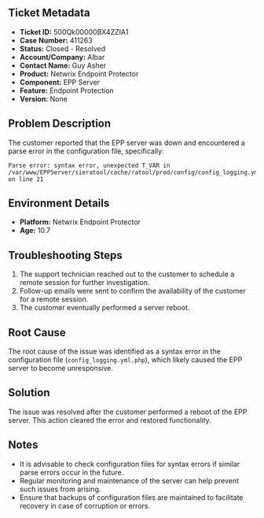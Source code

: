 ## Ticket Metadata
- **Ticket ID:** 500Qk00000BX4ZZIA1
- **Case Number:** 411263
- **Status:** Closed - Resolved
- **Account/Company:** Albar
- **Contact Name:** Guy Asher
- **Product:** Netwrix Endpoint Protector
- **Component:** EPP Server
- **Feature:** Endpoint Protection
- **Version:** None

## Problem Description
The customer reported that the EPP server was down and encountered a parse error in the configuration file, specifically: 
```
Parse error: syntax error, unexpected T_VAR in /var/www/EPPServer/sieratool/cache/ratool/prod/config/config_logging.yml.php on line 21
```

## Environment Details
- **Platform:** Netwrix Endpoint Protector
- **Age:** 10.7

## Troubleshooting Steps
1. The support technician reached out to the customer to schedule a remote session for further investigation.
2. Follow-up emails were sent to confirm the availability of the customer for a remote session.
3. The customer eventually performed a server reboot.

## Root Cause
The root cause of the issue was identified as a syntax error in the configuration file (`config_logging.yml.php`), which likely caused the EPP server to become unresponsive.

## Solution
The issue was resolved after the customer performed a reboot of the EPP server. This action cleared the error and restored functionality.

## Notes
- It is advisable to check configuration files for syntax errors if similar parse errors occur in the future.
- Regular monitoring and maintenance of the server can help prevent such issues from arising.
- Ensure that backups of configuration files are maintained to facilitate recovery in case of corruption or errors.